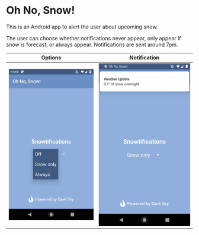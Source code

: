 # Oh No, Snow!

This is an Android app to alert the user about upcoming snow.

The user can choose whether notifications never appear, only appear if snow is forecast, or always appear. Notifications are sent around 7pm.

| Options | Notification |
|:-------:|:------------:|
| <img src="assets/notification_options.png" width="100%" /> | <img src="assets/notification.png" width="100%" /> |
